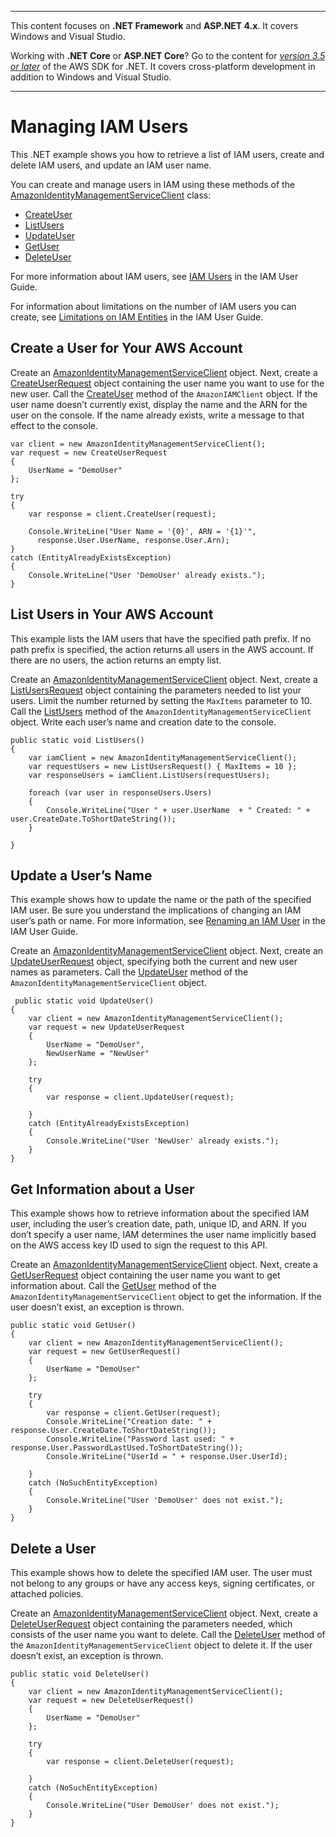 --------

This content focuses on **\.NET Framework** and **ASP\.NET 4\.x**\. It covers Windows and Visual Studio\.

Working with **\.NET Core** or **ASP\.NET Core**? Go to the content for *[version 3\.5 or later](https://docs.aws.amazon.com/sdk-for-net/latest/developer-guide/welcome.html)* of the AWS SDK for \.NET\. It covers cross\-platform development in addition to Windows and Visual Studio\.

--------

# Managing IAM Users<a name="iam-examples-managing-users"></a>

This \.NET example shows you how to retrieve a list of IAM users, create and delete IAM users, and update an IAM user name\.

You can create and manage users in IAM using these methods of the [AmazonIdentityManagementServiceClient](https://docs.aws.amazon.com/sdkfornet/v3/apidocs/items/IAM/TIAMServiceClient.html) class:
+  [CreateUser](https://docs.aws.amazon.com/sdkfornet/v3/apidocs/items/IAM/MIAMServiceCreateUserCreateUserRequest.html) 
+  [ListUsers](https://docs.aws.amazon.com/sdkfornet/v3/apidocs/items/IAM/MIAMServiceListUsersListUsersRequest.html) 
+  [UpdateUser](https://docs.aws.amazon.com/sdkfornet/v3/apidocs/items/IAM/MIAMServiceUpdateUserUpdateUserRequest.html) 
+  [GetUser](https://docs.aws.amazon.com/sdkfornet/v3/apidocs/items/IAM/MIAMServiceGetUserGetUserRequest.html) 
+  [DeleteUser](https://docs.aws.amazon.com/sdkfornet/v3/apidocs/items/IAM/MIAMServiceDeleteUserDeleteUserRequest.html) 

For more information about IAM users, see [IAM Users](https://docs.aws.amazon.com/IAM/latest/UserGuide/id_users.html) in the IAM User Guide\.

For information about limitations on the number of IAM users you can create, see [Limitations on IAM Entities](https://docs.aws.amazon.com/IAM/latest/UserGuide/iam-limits.html.html) in the IAM User Guide\.

## Create a User for Your AWS Account<a name="create-a-user-for-your-aws-account"></a>

Create an [AmazonIdentityManagementServiceClient](https://docs.aws.amazon.com/sdkfornet/v3/apidocs/items/IAM/TIAMServiceClient.html) object\. Next, create a [CreateUserRequest](https://docs.aws.amazon.com/sdkfornet/v3/apidocs/items/IAM/TCreateUserRequest.html) object containing the user name you want to use for the new user\. Call the [CreateUser](https://docs.aws.amazon.com/sdkfornet/v3/apidocs/items/IAM/MIAMServiceCreateUserCreateUserRequest.html) method of the `AmazonIAMClient` object\. If the user name doesn’t currently exist, display the name and the ARN for the user on the console\. If the name already exists, write a message to that effect to the console\.

```
var client = new AmazonIdentityManagementServiceClient();
var request = new CreateUserRequest
{
    UserName = "DemoUser"
};

try
{
    var response = client.CreateUser(request);

    Console.WriteLine("User Name = '{0}', ARN = '{1}'",
      response.User.UserName, response.User.Arn);
}
catch (EntityAlreadyExistsException)
{
    Console.WriteLine("User 'DemoUser' already exists.");
}
```

## List Users in Your AWS Account<a name="list-users-in-your-aws-account"></a>

This example lists the IAM users that have the specified path prefix\. If no path prefix is specified, the action returns all users in the AWS account\. If there are no users, the action returns an empty list\.

Create an [AmazonIdentityManagementServiceClient](https://docs.aws.amazon.com/sdkfornet/v3/apidocs/items/IAM/TIAMServiceClient.html) object\. Next, create a [ListUsersRequest](https://docs.aws.amazon.com/sdkfornet/v3/apidocs/items/IAM/TListUsersRequest.html) object containing the parameters needed to list your users\. Limit the number returned by setting the `MaxItems` parameter to 10\. Call the [ListUsers](https://docs.aws.amazon.com/sdkfornet/v3/apidocs/items/IAM/MIAMServiceListUsersListUsersRequest.html) method of the `AmazonIdentityManagementServiceClient` object\. Write each user’s name and creation date to the console\.

```
public static void ListUsers()
{
    var iamClient = new AmazonIdentityManagementServiceClient();
    var requestUsers = new ListUsersRequest() { MaxItems = 10 };
    var responseUsers = iamClient.ListUsers(requestUsers);

    foreach (var user in responseUsers.Users)
    {
        Console.WriteLine("User " + user.UserName  + " Created: " + user.CreateDate.ToShortDateString());
    }

}
```

## Update a User’s Name<a name="update-a-user-s-name"></a>

This example shows how to update the name or the path of the specified IAM user\. Be sure you understand the implications of changing an IAM user’s path or name\. For more information, see [Renaming an IAM User](https://docs.aws.amazon.com/IAM/latest/UserGuide/id_users_renaming.html) in the IAM User Guide\.

Create an [AmazonIdentityManagementServiceClient](https://docs.aws.amazon.com/sdkfornet/v3/apidocs/items/IAM/TIAMServiceClient.html) object\. Next, create an [UpdateUserRequest](https://docs.aws.amazon.com/sdkfornet/v3/apidocs/items/IAM/TUpdateUserRequest.html) object, specifying both the current and new user names as parameters\. Call the [UpdateUser](https://docs.aws.amazon.com/sdkfornet/v3/apidocs/items/IAM/MIAMServiceUpdateUserUpdateUserRequest.html) method of the `AmazonIdentityManagementServiceClient` object\.

```
 public static void UpdateUser()
{
    var client = new AmazonIdentityManagementServiceClient();
    var request = new UpdateUserRequest
    {
        UserName = "DemoUser",
        NewUserName = "NewUser"
    };

    try
    {
        var response = client.UpdateUser(request);

    }
    catch (EntityAlreadyExistsException)
    {
        Console.WriteLine("User 'NewUser' already exists.");
    }
}
```

## Get Information about a User<a name="get-information-about-a-user"></a>

This example shows how to retrieve information about the specified IAM user, including the user’s creation date, path, unique ID, and ARN\. If you don’t specify a user name, IAM determines the user name implicitly based on the AWS access key ID used to sign the request to this API\.

Create an [AmazonIdentityManagementServiceClient](https://docs.aws.amazon.com/sdkfornet/v3/apidocs/items/IAM/TIAMServiceClient.html) object\. Next, create a [GetUserRequest](https://docs.aws.amazon.com/sdkfornet/v3/apidocs/items/IAM/TGetUserRequest.html) object containing the user name you want to get information about\. Call the [GetUser](https://docs.aws.amazon.com/sdkfornet/v3/apidocs/items/IAM/MIAMServiceGetUserGetUserRequest.html) method of the `AmazonIdentityManagementServiceClient` object to get the information\. If the user doesn’t exist, an exception is thrown\.

```
public static void GetUser()
{
    var client = new AmazonIdentityManagementServiceClient();
    var request = new GetUserRequest()
    {
        UserName = "DemoUser"
    };

    try
    {
        var response = client.GetUser(request);
        Console.WriteLine("Creation date: " + response.User.CreateDate.ToShortDateString());
        Console.WriteLine("Password last used: " + response.User.PasswordLastUsed.ToShortDateString());
        Console.WriteLine("UserId = " + response.User.UserId);

    }
    catch (NoSuchEntityException)
    {
        Console.WriteLine("User 'DemoUser' does not exist.");
    }
}
```

## Delete a User<a name="delete-a-user"></a>

This example shows how to delete the specified IAM user\. The user must not belong to any groups or have any access keys, signing certificates, or attached policies\.

Create an [AmazonIdentityManagementServiceClient](https://docs.aws.amazon.com/sdkfornet/v3/apidocs/items/IAM/TIAMServiceClient.html) object\. Next, create a [DeleteUserRequest](https://docs.aws.amazon.com/sdkfornet/v3/apidocs/items/IAM/TDeleteUserRequest.html) object containing the parameters needed, which consists of the user name you want to delete\. Call the [DeleteUser](https://docs.aws.amazon.com/sdkfornet/v3/apidocs/items/IAM/MIAMServiceDeleteUserDeleteUserRequest.html) method of the `AmazonIdentityManagementServiceClient` object to delete it\. If the user doesn’t exist, an exception is thrown\.

```
public static void DeleteUser()
{
    var client = new AmazonIdentityManagementServiceClient();
    var request = new DeleteUserRequest()
    {
        UserName = "DemoUser"
    };

    try
    {
        var response = client.DeleteUser(request);

    }
    catch (NoSuchEntityException)
    {
        Console.WriteLine("User DemoUser' does not exist.");
    }
}
```